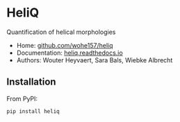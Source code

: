 HeliQ
=====

Quantification of helical morphologies

* Home: [github.com/wohe157/heliq](https://github.com/wohe157/heliq)
* Documentation: [heliq.readthedocs.io](https://heliq.readthedocs.io/)
* Authors: Wouter Heyvaert, Sara Bals, Wiebke Albrecht


Installation
------------

From PyPI:

```shell
pip install heliq
```
